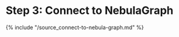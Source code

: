 # Step 3: Connect to NebulaGraph

{% include "/source_connect-to-nebula-graph.md" %}
<!-- The line above is for content reusing. The source file is in the docs-2.0/reuse directory. -->
